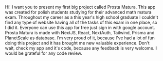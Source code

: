 Hi! I want you to present my first big project called Prosta Matura. This app was created for polish students studying for their advanced math matura exam. Throughout my career as a this year's high school graduate I couldn't find any type of website having all of the tasks of this exam in one place, so I did it. Everyone can use this app for free just sign in with google account. Prosta Matura is made with NextJS, React, NextAuth, Tailwind, Prisma and PlanetScale as database. I'm very proud of it, because I've had a lot of fun doing this project and it has brought me new valuable experience. Don't wait, check my app and it's code, because any feedback is very welcome. I would be grateful for any code review.
